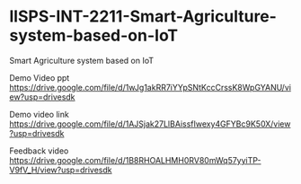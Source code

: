 # llSPS-INT-2211-Smart-Agriculture-system-based-on-IoT
Smart Agriculture system based on IoT


Demo Video ppt
https://drive.google.com/file/d/1wJg1akRR7iYYpSNtKccCrssK8WpGYANU/view?usp=drivesdk


Demo video link
https://drive.google.com/file/d/1AJSjak27LlBAissfIwexy4GFYBc9K50X/view?usp=drivesdk


Feedback video
https://drive.google.com/file/d/1B8RHOALHMH0RV80mWq57yyiTP-V9fV_H/view?usp=drivesdk
